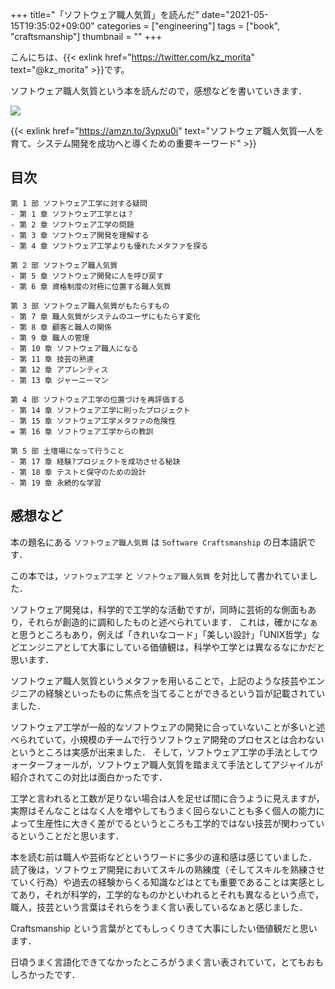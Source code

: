+++
title="「ソフトウェア職人気質」を読んだ"
date="2021-05-15T19:35:02+09:00"
categories = ["engineering"]
tags = ["book", "craftsmanship"]
thumbnail = ""
+++

こんにちは、{{< exlink href="https://twitter.com/kz_morita" text="@kz_morita" >}}です。

ソフトウェア職人気質という本を読んだので，感想などを書いていきます．


<a href="https://www.amazon.co.jp/%E3%82%BD%E3%83%95%E3%83%88%E3%82%A6%E3%82%A7%E3%82%A2%E8%81%B7%E4%BA%BA%E6%B0%97%E8%B3%AA%E2%80%95%E4%BA%BA%E3%82%92%E8%82%B2%E3%81%A6%E3%80%81%E3%82%B7%E3%82%B9%E3%83%86%E3%83%A0%E9%96%8B%E7%99%BA%E3%82%92%E6%88%90%E5%8A%9F%E3%81%B8%E3%81%A8%E5%B0%8E%E3%81%8F%E3%81%9F%E3%82%81%E3%81%AE%E9%87%8D%E8%A6%81%E3%82%AD%E3%83%BC%E3%83%AF%E3%83%BC%E3%83%89-Professional-Computing-%E3%83%94%E3%83%BC%E3%83%88-%E3%83%9E%E3%82%AF%E3%83%96%E3%83%AA%E3%83%BC%E3%83%B3/dp/4894714418?&linkCode=li2&tag=foresta04-22&linkId=85264b9f95c837f5b245f6a3c4225ca5&language=ja_JP&ref_=as_li_ss_il" target="_blank"><img border="0" src="//ws-fe.amazon-adsystem.com/widgets/q?_encoding=UTF8&ASIN=4894714418&Format=_SL160_&ID=AsinImage&MarketPlace=JP&ServiceVersion=20070822&WS=1&tag=foresta04-22&language=ja_JP" ></a><img src="https://ir-jp.amazon-adsystem.com/e/ir?t=foresta04-22&language=ja_JP&l=li2&o=9&a=4894714418" width="1" height="1" border="0" alt="" style="border:none !important; margin:0px !important;" />

{{< exlink href="https://amzn.to/3ypxu0i" text="ソフトウェア職人気質―人を育て、システム開発を成功へと導くための重要キーワード" >}}

## 目次

```
第 1 部 ソフトウェア工学に対する疑問
- 第 1 章 ソフトウェア工学とは？ 
- 第 2 章 ソフトウェア工学の問題
- 第 3 章 ソフトウェア開発を理解する
- 第 4 章 ソフトウェア工学よりも優れたメタファを探る

第 2 部 ソフトウェア職人気質
- 第 5 章 ソフトウェア開発に人を呼び戻す
- 第 6 章 資格制度の対極に位置する職人気質

第 3 部 ソフトウェア職人気質がもたらすもの
- 第 7 章 職人気質がシステムのユーザにもたらす変化
- 第 8 章 顧客と職人の関係
- 第 9 章 職人の管理
- 第 10 章 ソフトウェア職人になる
- 第 11 章 技芸の熟達
- 第 12 章 アプレンティス
- 第 13 章 ジャーニーマン

第 4 部 ソフトウェア工学の位置づけを再評価する
- 第 14 章 ソフトウェア工学に則ったプロジェクト
- 第 15 章 ソフトウェア工学メタファの危険性
= 第 16 章 ソフトウェア工学からの教訓

第 5 部 土壇場になって行うこと
- 第 17 章 経験?プロジェクトを成功させる秘訣
- 第 18 章 テストと保守のための設計
- 第 19 章 永続的な学習
```

## 感想など

本の題名にある `ソフトウェア職人気質` は `Software Craftsmanship` の日本語訳です．

この本では，`ソフトウェア工学` と `ソフトウェア職人気質` を対比して書かれていました．

ソフトウェア開発は，科学的で工学的な活動ですが，同時に芸術的な側面もあり，それらが創造的に調和したものと述べられています．
これは，確かになぁと思うところもあり，例えば「きれいなコード」「美しい設計」「UNIX哲学」などエンジニアとして大事にしている価値観は，科学や工学とは異なるなにかだと思います．

ソフトウェア職人気質というメタファを用いることで，上記のような技芸やエンジニアの経験といったものに焦点を当てることができるという旨が記載されていました．

ソフトウェア工学が一般的なソフトウェアの開発に合っていないことが多いと述べられていて，小規模のチームで行うソフトウェア開発のプロセスとは合わないというところは実感が出来ました．
そして，ソフトウェア工学の手法としてウォーターフォールが，ソフトウェア職人気質を踏まえて手法としてアジャイルが紹介されてこの対比は面白かったです．

工学と言われると工数が足りない場合は人を足せば間に合うように見えますが，実際はそんなことはなく人を増やしてもうまく回らないことも多く個人の能力によって生産性に大きく差がでるというところも工学的ではない技芸が関わっているということだと思います．


本を読む前は職人や芸術などというワードに多少の違和感は感じていました．
読了後は，ソフトウェア開発においてスキルの熟練度（そしてスキルを熟練させていく行為）や過去の経験からくる知識などはとても重要であることは実感としてあり，それが科学的，工学的なものかといわれるとそれも異なるという点で，職人，技芸という言葉はそれらをうまく言い表しているなぁと感じました．

Craftsmanship という言葉がとてもしっくりきて大事にしたい価値観だと思います．

日頃うまく言語化できてなかったところがうまく言い表されていて，とてもおもしろかったです．

